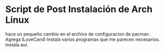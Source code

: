 # Script de Post Instalación de Arch Linux

hace un pequeño cambio en el archivo de configuracion de pacman. Agrega ILoveCandi
Instala varios programas que me parecen necesarios.
Instala aur.